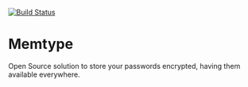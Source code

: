 [![Build Status](https://travis-ci.org/jim17/memtype.svg?branch=develop)](https://travis-ci.org/jim17/memtype)
# Memtype
Open Source solution to store your passwords encrypted, having them available everywhere.


